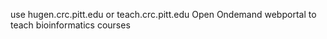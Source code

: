 use hugen.crc.pitt.edu or teach.crc.pitt.edu Open Ondemand webportal to teach bioinformatics courses
